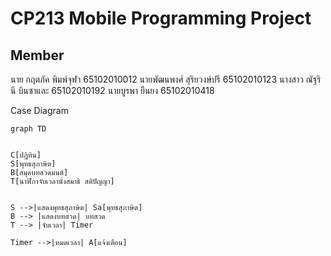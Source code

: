# CP213 Mobile Programming Project

## Member

นาย กฤตภัค พิมพ์จุฬา       65102010012
นายพัฒนพงศ์ สุริยวงษ์ปรี     65102010123
นางสาว ณัฐรินี บินซาและ     65102010192
นายบูรพา ยืนยง            65102010418

Case Diagram
```mermaid
graph TD


C[ปฏิทิน]
S[พุทธสุภาษิต]
B[สมุดบทสวดมนต์]
T[นาฬิกาจับเวลานั่งสมาธิ สติปัญญา]


S -->|แสดงพุทธสุภาษิต| Sa[พุทธสุภาษิต]
B --> |แสดงบทสวด| บทสวด 
T --> |จับเวลา| Timer

Timer -->|หมดเวลา| A[แจ้งเตือน]

